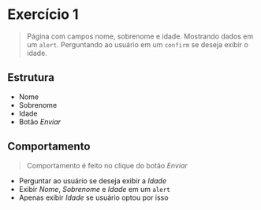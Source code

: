 # Exercício 1

> Página com campos nome, sobrenome e idade.
> Mostrando dados em um `alert`.
> Perguntando ao usuário em um `confirm` se deseja exibir o idade.

## Estrutura

* Nome
* Sobrenome
* Idade 
* Botão _Enviar_

## Comportamento

> Comportamento é feito no clique do botão _Enviar_

* Perguntar ao usuário se deseja exibir a _Idade_
* Exibir _Nome_, _Sobrenome_ e _Idade_ em um `alert`
* Apenas exibir _Idade_ se usuário optou por isso
